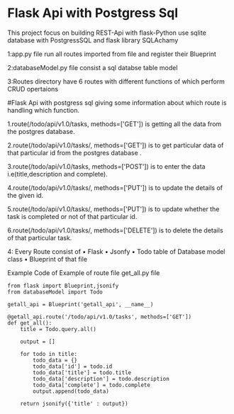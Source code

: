 # Flask Api with Postgress Sql 
This project focus on building REST-Api with flask-Python 
use sqlite database with PostgressSQL and flask library SQLAchamy

1:app.py file run all routes imported from file and register their Blueprint

2:databaseModel.py file consist a sql databse table model 

3:Routes directory have 6 routes with different functions of which perform CRUD opertaions 


#Flask Api with postgress sql
 giving some information about which route is handling which function.

 1.route(/todo/api/v1.0/tasks, methods=['GET']) is getting all the data from the postgres database.

 2.route(/todo/api/v1.0/tasks/<id>, methods=['GET']) is to get particular data of that particular id from the postgres database .

 3.route(/todo/api/v1.0/tasks, methods=['POST']) is to enter the data i.e(title,description and complete).

 4.route(/todo/api/v1.0/tasks/<id>, methods=['PUT']) is to update the details of the given id.

 5.route(/todo/api/v1.0/tasks/<id>, methods=['PUT']) is to update whether the task is completed or not of that particular id.
 
 6.route(/todo/api/v1.0/tasks/<id>, methods=['DELETE']) is to delete the details of that particular task.

4: Every Route consist of 
    • Flask
    • Jsonfy 
    • Todo table of Database model class 
    • Blueprint of that file
    
 
Example Code of Example of route file get_all.py file  
```
from flask import Blueprint,jsonify
from databaseModel import Todo

getall_api = Blueprint('getall_api', __name__)

@getall_api.route('/todo/api/v1.0/tasks', methods=['GET'])
def get_all():
    title = Todo.query.all()

    output = []

    for todo in title:
        todo_data = {}
        todo_data['id'] = todo.id
        todo_data['title'] = todo.title
        todo_data['description'] = todo.description
        todo_data['complete'] = todo.complete
        output.append(todo_data)

    return jsonify({'title' : output})
